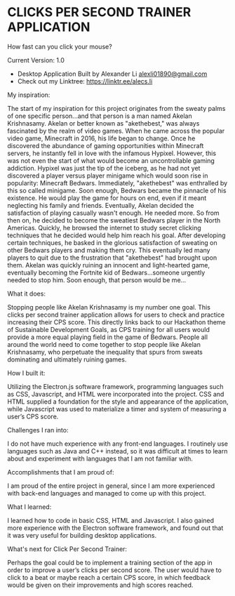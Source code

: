 # CLICKS PER SECOND TRAINER APPLICATION
How fast can you click your mouse?

Current Version: 1.0

- Desktop Application Built by Alexander Li <alexli01890@gmail.com>
- Check out my Linktree: https://linktr.ee/alecs.li




My inspiration:

The start of my inspiration for this project originates from the sweaty palms of one specific person...and that person is a man named Akelan Krishnasamy. 
Akelan or better known as "akethebest," was always fascinated by the realm of video games. When he came across the popular video game, Minecraft in 2016, his life began to change. 
Once he discovered the abundance of gaming opportunities within Minecraft servers, he instantly fell in love with the infamous Hypixel. 
However, this was not even the start of what would become an uncontrollable gaming addiction. 
Hypixel was just the tip of the iceberg, as he had not yet discovered a player versus player minigame which would soon rise in popularity: Minecraft Bedwars. 
Immediately, "akethebest" was enthralled by this so called minigame. Soon enough, Bedwars became the pinnacle of his existence. 
He would play the game for hours on end, even if it meant neglecting his family and friends. 
Eventually, Akelan decided the satisfaction of playing casually wasn't enough. He needed more. So from then on, he decided to become the sweatiest Bedwars player in the North Americas. 
Quickly, he browsed the internet to study secret clicking techniques that he decided would help him reach his goal. 
After developing certain techniques, he basked in the glorious satisfaction of sweating on other Bedwars players and making them cry. 
This eventually led many players to quit due to the frustration that "akethebest" had brought upon them. 
Akelan was quickly ruining an innocent and light-hearted game, eventually becoming the Fortnite kid of Bedwars...someone urgently needed to stop him. 
Soon enough, that person would be me...


What it does:

Stopping people like Akelan Krishnasamy is my number one goal. 
This clicks per second trainer application allows for users to check and practice increasing their CPS score. 
This directly links back to our Hackathon theme of Sustainable Development Goals, as CPS training for all users would provide a more equal playing field in the game of Bedwars. 
People all around the world need to come together to stop people like Akelan Krishnasamy, who perpetuate the inequality that spurs from sweats dominating and ultimately ruining games.


How I built it:

Utilizing the Electron.js software framework, programming languages such as CSS, Javascript, and HTML were incorporated into the project. 
CSS and HTML supplied a foundation for the style and appearance of the application, while Javascript was used to materialize a timer and system of measuring a user’s CPS score.


Challenges I ran into:

I do not have much experience with any front-end languages. 
I routinely use languages such as Java and C++ instead, so it was difficult at times to learn about and experiment with languages that I am not familiar with.


Accomplishments that I am proud of:

I am proud of the entire project in general, since I am more experienced with back-end languages and managed to come up with this project.


What I learned:

I learned how to code in basic CSS, HTML and Javascript. 
I also gained more experience with the Electron software framework, and found out that it was very useful for building desktop applications.


What's next for Click Per Second Trainer:

Perhaps the goal could be to implement a training section of the app in order to improve a user’s clicks per second score. 
The user would have to click to a beat or maybe reach a certain CPS score, in which feedback would be given on their improvements and high scores reached.

